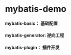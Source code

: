 # mybatis-demo

#### mybatis-basic：      基础配置
#### mybatis-generator:  逆向工程
#### mybatis-plugin：    插件开发
